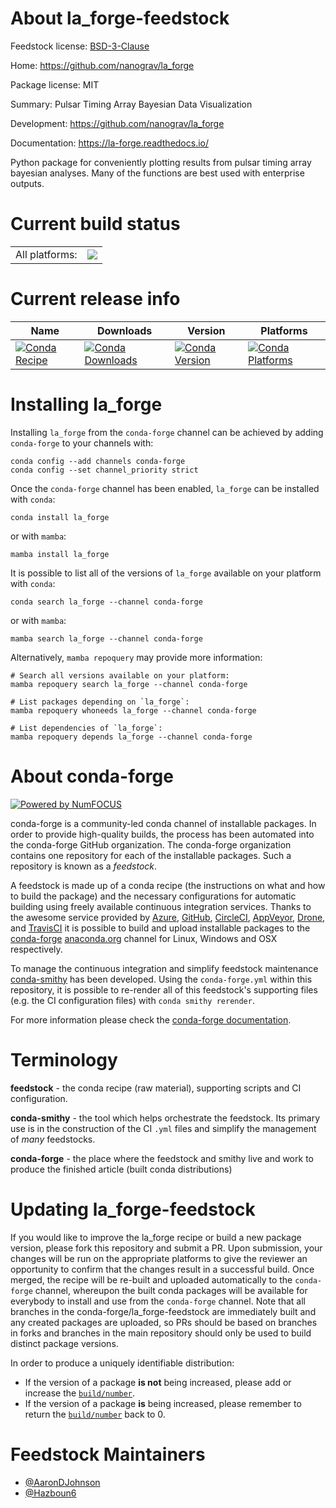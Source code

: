 About la_forge-feedstock
========================

Feedstock license: [BSD-3-Clause](https://github.com/conda-forge/la_forge-feedstock/blob/main/LICENSE.txt)

Home: https://github.com/nanograv/la_forge

Package license: MIT

Summary: Pulsar Timing Array Bayesian Data Visualization

Development: https://github.com/nanograv/la_forge

Documentation: https://la-forge.readthedocs.io/

Python package for conveniently plotting results from pulsar timing array bayesian analyses. Many of the functions are best used with enterprise outputs.


Current build status
====================


<table><tr><td>All platforms:</td>
    <td>
      <a href="https://dev.azure.com/conda-forge/feedstock-builds/_build/latest?definitionId=15719&branchName=main">
        <img src="https://dev.azure.com/conda-forge/feedstock-builds/_apis/build/status/la_forge-feedstock?branchName=main">
      </a>
    </td>
  </tr>
</table>

Current release info
====================

| Name | Downloads | Version | Platforms |
| --- | --- | --- | --- |
| [![Conda Recipe](https://img.shields.io/badge/recipe-la_forge-green.svg)](https://anaconda.org/conda-forge/la_forge) | [![Conda Downloads](https://img.shields.io/conda/dn/conda-forge/la_forge.svg)](https://anaconda.org/conda-forge/la_forge) | [![Conda Version](https://img.shields.io/conda/vn/conda-forge/la_forge.svg)](https://anaconda.org/conda-forge/la_forge) | [![Conda Platforms](https://img.shields.io/conda/pn/conda-forge/la_forge.svg)](https://anaconda.org/conda-forge/la_forge) |

Installing la_forge
===================

Installing `la_forge` from the `conda-forge` channel can be achieved by adding `conda-forge` to your channels with:

```
conda config --add channels conda-forge
conda config --set channel_priority strict
```

Once the `conda-forge` channel has been enabled, `la_forge` can be installed with `conda`:

```
conda install la_forge
```

or with `mamba`:

```
mamba install la_forge
```

It is possible to list all of the versions of `la_forge` available on your platform with `conda`:

```
conda search la_forge --channel conda-forge
```

or with `mamba`:

```
mamba search la_forge --channel conda-forge
```

Alternatively, `mamba repoquery` may provide more information:

```
# Search all versions available on your platform:
mamba repoquery search la_forge --channel conda-forge

# List packages depending on `la_forge`:
mamba repoquery whoneeds la_forge --channel conda-forge

# List dependencies of `la_forge`:
mamba repoquery depends la_forge --channel conda-forge
```


About conda-forge
=================

[![Powered by
NumFOCUS](https://img.shields.io/badge/powered%20by-NumFOCUS-orange.svg?style=flat&colorA=E1523D&colorB=007D8A)](https://numfocus.org)

conda-forge is a community-led conda channel of installable packages.
In order to provide high-quality builds, the process has been automated into the
conda-forge GitHub organization. The conda-forge organization contains one repository
for each of the installable packages. Such a repository is known as a *feedstock*.

A feedstock is made up of a conda recipe (the instructions on what and how to build
the package) and the necessary configurations for automatic building using freely
available continuous integration services. Thanks to the awesome service provided by
[Azure](https://azure.microsoft.com/en-us/services/devops/), [GitHub](https://github.com/),
[CircleCI](https://circleci.com/), [AppVeyor](https://www.appveyor.com/),
[Drone](https://cloud.drone.io/welcome), and [TravisCI](https://travis-ci.com/)
it is possible to build and upload installable packages to the
[conda-forge](https://anaconda.org/conda-forge) [anaconda.org](https://anaconda.org/)
channel for Linux, Windows and OSX respectively.

To manage the continuous integration and simplify feedstock maintenance
[conda-smithy](https://github.com/conda-forge/conda-smithy) has been developed.
Using the ``conda-forge.yml`` within this repository, it is possible to re-render all of
this feedstock's supporting files (e.g. the CI configuration files) with ``conda smithy rerender``.

For more information please check the [conda-forge documentation](https://conda-forge.org/docs/).

Terminology
===========

**feedstock** - the conda recipe (raw material), supporting scripts and CI configuration.

**conda-smithy** - the tool which helps orchestrate the feedstock.
                   Its primary use is in the construction of the CI ``.yml`` files
                   and simplify the management of *many* feedstocks.

**conda-forge** - the place where the feedstock and smithy live and work to
                  produce the finished article (built conda distributions)


Updating la_forge-feedstock
===========================

If you would like to improve the la_forge recipe or build a new
package version, please fork this repository and submit a PR. Upon submission,
your changes will be run on the appropriate platforms to give the reviewer an
opportunity to confirm that the changes result in a successful build. Once
merged, the recipe will be re-built and uploaded automatically to the
`conda-forge` channel, whereupon the built conda packages will be available for
everybody to install and use from the `conda-forge` channel.
Note that all branches in the conda-forge/la_forge-feedstock are
immediately built and any created packages are uploaded, so PRs should be based
on branches in forks and branches in the main repository should only be used to
build distinct package versions.

In order to produce a uniquely identifiable distribution:
 * If the version of a package **is not** being increased, please add or increase
   the [``build/number``](https://docs.conda.io/projects/conda-build/en/latest/resources/define-metadata.html#build-number-and-string).
 * If the version of a package **is** being increased, please remember to return
   the [``build/number``](https://docs.conda.io/projects/conda-build/en/latest/resources/define-metadata.html#build-number-and-string)
   back to 0.

Feedstock Maintainers
=====================

* [@AaronDJohnson](https://github.com/AaronDJohnson/)
* [@Hazboun6](https://github.com/Hazboun6/)

